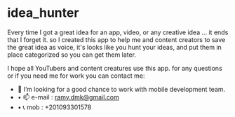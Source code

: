# idea_hunter

Every time I got a great idea for an app, video, or any creative idea ... it ends that I forget it.
so I created this app to help me and content creators to save the great idea as voice, it's looks like you hunt your ideas,
and put them in place categorized so you can get them later.

I hope all YouTubers and content creatures use this app.
for any questions or if you need me for work you can contact me:

- 🔎 I’m looking for a good chance to work with mobile development team.
-	•	📫 e-mail : ramy.dmk@gmail.com
-	•	📞 mob : +201093301578



